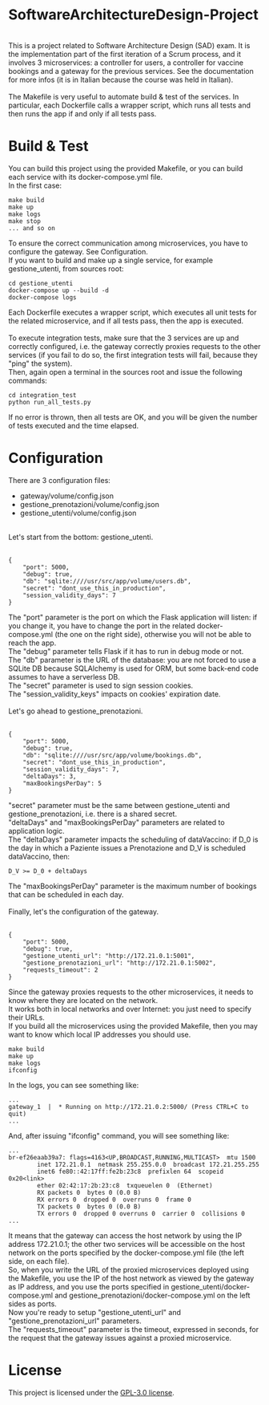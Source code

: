 # SoftwareArchitectureDesign-Project
<br>
This is a project related to Software Architecture Design (SAD) exam. It is the implementation part of the first iteration of a Scrum process, and it involves 3 microservices: a controller for users, a controller for vaccine bookings and a gateway for the previous services. See the documentation for more infos (it is in Italian because the course was held in Italian). <br>
<br> The Makefile is very useful to automate build & test of the services. In particular, each Dockerfile calls a wrapper script, which runs all tests and then runs the app if and only if all tests pass.
<br>

# Build & Test
You can build this project using the provided Makefile, or you can build each service with its docker-compose.yml file.
<br>
In the first case:
```
make build
make up
make logs
make stop
... and so on
```
To ensure the correct communication among microservices, you have to configure the gateway. See Configuration. <br>
If you want to build and make up a single service, for example gestione_utenti, from sources root:
```
cd gestione_utenti
docker-compose up --build -d
docker-compose logs
```
Each Dockerfile executes a wrapper script, which executes all unit tests for the related microservice, and if all tests pass, then the app is executed.
<br> <br>
To execute integration tests, make sure that the 3 services are up and correctly configured, i.e. the gateway correctly proxies requests to the other services (if you fail to do so, the first integration tests will fail, because they "ping" the system).
<br>
Then, again open a terminal in the sources root and issue the following commands:
```
cd integration_test
python run_all_tests.py
```
If no error is thrown, then all tests are OK, and you will be given the number of tests executed and the time elapsed.

# Configuration
There are 3 configuration files:

- gateway/volume/config.json
- gestione_prenotazioni/volume/config.json
- gestione_utenti/volume/config.json

<br>
Let's start from the bottom: gestione_utenti.
<br> <br>

```
{
	"port": 5000,
	"debug": true,
	"db": "sqlite:////usr/src/app/volume/users.db",
	"secret": "dont_use_this_in_production",
	"session_validity_days": 7
} 
```
The "port" parameter is the port on which the Flask application will listen: if you change it, you have to change the port in the related docker-compose.yml (the one on the right side), otherwise you will not be able to reach the app.
<br>
The "debug" parameter tells Flask if it has to run in debug mode or not.
<br>
The "db" parameter is the URL of the database: you are not forced to use a SQLite DB because SQLAlchemy is used for ORM, but some back-end code assumes to have a serverless DB.
<br>
The "secret" parameter is used to sign session cookies.
<br>
The "session_validity_keys" impacts on cookies' expiration date.
<br> <br>
Let's go ahead to gestione_prenotazioni.
<br> <br>

```
{
	"port": 5000,
	"debug": true,
	"db": "sqlite:////usr/src/app/volume/bookings.db",
	"secret": "dont_use_this_in_production",
	"session_validity_days": 7,
	"deltaDays": 3,
	"maxBookingsPerDay": 5
} 
```
"secret" parameter must be the same between gestione_utenti and gestione_prenotazioni, i.e. there is a shared secret.
<br>
"deltaDays" and "maxBookingsPerDay" parameters are related to application logic.
<br>
The "deltaDays" parameter impacts the scheduling of dataVaccino: if D_0 is the day in which a Paziente issues a Prenotazione and D_V is scheduled dataVaccino, then:

```
D_V >= D_0 + deltaDays
``` 
The "maxBookingsPerDay" parameter is the maximum number of bookings that can be scheduled in each day.
<br> <br>
Finally, let's the configuration of the gateway.
<br> <br>

```
{
	"port": 5000,
	"debug": true,
	"gestione_utenti_url": "http://172.21.0.1:5001",
	"gestione_prenotazioni_url": "http://172.21.0.1:5002",
	"requests_timeout": 2
} 
```
Since the gateway proxies requests to the other microservices, it needs to know where they are located on the network.
<br>
It works both in local networks and over Internet: you just need to specify their URLs. <br>
If you build all the microservices using the provided Makefile, then you may want to know which local IP addresses you should use. <br>

```
make build
make up
make logs
ifconfig
```
In the logs, you can see something like:

```
...
gateway_1  |  * Running on http://172.21.0.2:5000/ (Press CTRL+C to quit)
...
```

And, after issuing "ifconfig" command, you will see something like:

```
...
br-ef26eaab39a7: flags=4163<UP,BROADCAST,RUNNING,MULTICAST>  mtu 1500
        inet 172.21.0.1  netmask 255.255.0.0  broadcast 172.21.255.255
        inet6 fe80::42:17ff:fe2b:23c8  prefixlen 64  scopeid 0x20<link>
        ether 02:42:17:2b:23:c8  txqueuelen 0  (Ethernet)
        RX packets 0  bytes 0 (0.0 B)
        RX errors 0  dropped 0  overruns 0  frame 0
        TX packets 0  bytes 0 (0.0 B)
        TX errors 0  dropped 0 overruns 0  carrier 0  collisions 0
...
```
It means that the gateway can access the host network by using the IP address 172.21.0.1; the other two services will be accessible on the host network on the ports specified by the docker-compose.yml file (the left side, on each file).
<br>
So, when you write the URL of the proxied microservices deployed using the Makefile, you use the IP of the host network as viewed by the gateway as IP address, and you use the ports specified in gestione_utenti/docker-compose.yml and gestione_prenotazioni/docker-compose.yml on the left sides as ports.
<br>
Now you're ready to setup "gestione_utenti_url" and "gestione_prenotazioni_url" parameters.
<br>
The "requests_timeout" parameter is the timeout, expressed in seconds, for the request that the gateway issues against a proxied microservice.
<br>

# License
This project is licensed under the [GPL-3.0 license](LICENSE).